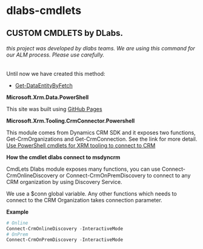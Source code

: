# dlabs-cmdlets
## CUSTOM CMDLETS by DLabs.

###### this project was developed by dlabs teams. We are using this command for our ALM process. Please use carefully.

Until now we have created this method:

- [Get-DataEntityByFetch](Get-DataEntityByFetch.md)

**Microsoft.Xrm.Data.PowerShell**

This site was built using [GitHub Pages](https://github.com/seanmcne/Microsoft.Xrm.Data.PowerShell)

**Microsoft.Xrm.Tooling.CrmConnector.Powershell**

This module comes from Dynamics CRM SDK and it exposes two functions, Get-CrmOrganizations and Get-CrmConnection. See the link for more detail. [Use PowerShell cmdlets for XRM tooling to connect to CRM](https://technet.microsoft.com/en-us/library/dn689040.aspx)

**How the cmdlet dlabs connect to msdyncrm**

CmdLets Dlabs module exposes many functions, you can use Connect-CrmOnlineDiscovery or Connect-CrmOnPremDiscovery to connect to any CRM organization by using Discovery Service. 

We use a $conn global variable. Any other functions which needs to connect to the CRM Organization takes connection parameter. 

**Example**

```powershell
# Online
Connect-CrmOnlineDiscovery -InteractiveMode
# OnPrem
Connect-CrmOnPremDiscovery -InteractiveMode
```

